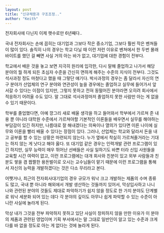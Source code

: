 ```yaml
---
layout: post
title: "신규채용과 구조조정.."
author: "Keith"
---
```


전자회사에 다닌지 이제 햇수로만 6년째다..

국내 전자회사는 손에 꼽히는 대기업과 그보다 작은 중소기업, 그보다 훨씬 작은 벤쳐들이 많이 있다. 솔직히 나의 경우는 학교 다닐 때 이런 저런 이유로 벤쳐에서 한 두번 몰래 바이트를 했던 걸 빼면 사실 거의 아는 바가 없고, 대기업에 대한 경험이 전부다.

학교에서 배운 것을 놓고 보면 지극히 원리에 입각한, 다시 말해 졸업하고 나가서 해당 분야의 뭘 하게 되든 초심자 수준을 간신히 면하게 해주는 수준의 지식이 전부다. 그것도 석사과정 정도 마쳤다고 했을 때 그렇단 얘기다. 박사과정의 경우는 좀 달라서 자신의 연구 분야가 산업체의 연구 분야와 연관성이 높을 경우에는 졸업하고 실무에 들어가서 앞서갈 수 있다는 이점이 있지만, 그렇지 못하고 전혀 동떨어진 분야라면 오히려 회사에서 적응하기 어려울 수도 있다. 말 그대로 석사과정마저 졸업하지 못한 사람만 아는 게 없을 수 있기 때문이다.

학부를 졸업했다면, 아예 깡그리 새로 배울 생각을 하고 들어와서 학부에서 가르쳐 준 내용 뿐 아니라 대학원 수준에서 가르쳐야할 기본적인 이론들을 배우면서 실무를 해야하는 부담감이 있긴 하지만, 나름대로 잘 해내겠다는 의욕이나 열의가 있다면 이른 나이에 실무와 이론을 빨리 배울 수 있다는 장점이 있다. 그러나, 산업체는 학교와 달라서 돈을 내고 공부를 할 수 있는 상황은 마련되지 않는다. 누가 옆에서 착실히 가르쳐줄거라는 기대는 하지 않는 게 낫다고 해야 옳다. 또 대기업 같은 경우는 인력개발 관련 프로그램이 있긴 하지만, 실무 능력이 매우 뛰어난 선배들은 사실 일하기도 바쁜 터라 신입 사원들을 교육할 시간 여력이 없고, 이런 프로그램에는 대개 회사와 친분이 있고 외부 사람들과 친분도 쌓을 겸 짭짤한 용돈벌이로 오시는 교수님들이 맡기 때문에 이런 프로그램을 통해서 자신의 능력을 개발하겠다는 것은 다소 무리라고 본다.

어쨋거나, 최근의 전자회사대기업의 경우 규모가 워낙 크고 개발하는 제품의 수며 종류도 많고, 국내 뿐 아니라 해외에서 개발 생산하는 것들까지 있어서, 막상입사하고 나니 나와 관련된 분야의 것들도 제대로 파악하기가 쉽지 않을 정도로 한 가지 분야도 단계별로 워낙 세분화 되어 있는 데다 각 분야의 깊이도 아무나 쉽게 파악할 수 있는 수준이 아니란 사실에 놀라게 된다.

막상 내가 그것을 전부 파악하지 못하고 있단 사실이 창피하지 않을 만한 이유가 이 분야의 제품과 관련된 영업이며 기획 부서에서는 말 그대로 일반인이 알고 있는 수준과 크게 다를 바 없을 정도로 아는 게 없다는 것에 놀라게 된다.


